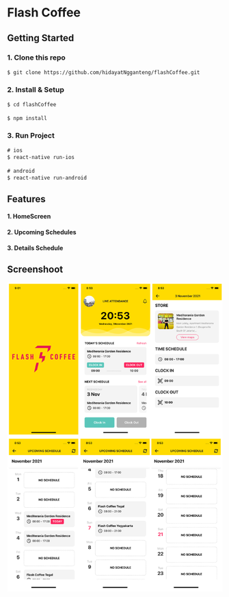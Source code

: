 # Flash Coffee

## Getting Started
### 1. Clone this repo
```
$ git clone https://github.com/hidayatNgganteng/flashCoffee.git
```
### 2. Install & Setup
```
$ cd flashCoffee

$ npm install
```
### 3. Run Project
```
# ios
$ react-native run-ios

# android
$ react-native run-android
```
## Features
#### 1. HomeScreen
#### 2. Upcoming Schedules
#### 3. Details Schedule

## Screenshoot
![ss-flashcoffee](./src/assets/images/FlashCoffeeGrid.png)
